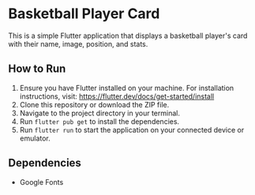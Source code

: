 # Basketball Player Card

This is a simple Flutter application that displays a basketball player's card with their name, image, position, and stats.

## How to Run

1. Ensure you have Flutter installed on your machine. For installation instructions, visit: https://flutter.dev/docs/get-started/install
2. Clone this repository or download the ZIP file.
3. Navigate to the project directory in your terminal.
4. Run `flutter pub get` to install the dependencies.
5. Run `flutter run` to start the application on your connected device or emulator.

## Dependencies

- Google Fonts
